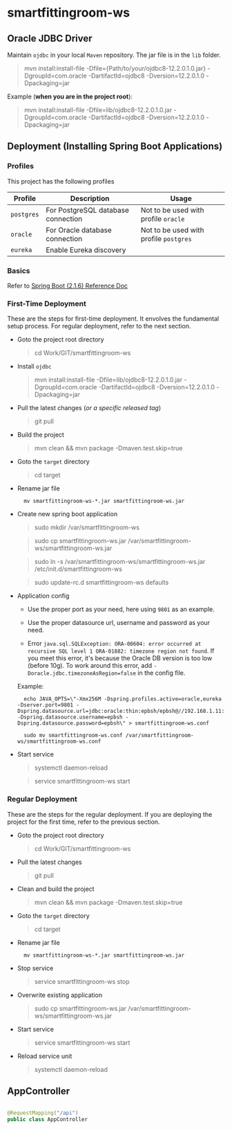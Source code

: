 # smartfittingroom-ws


## Oracle JDBC Driver

Maintain `ojdbc` in your local `Maven` repository. The jar file is in the `lib` folder. 

> mvn install:install-file -Dfile={Path/to/your/ojdbc8-12.2.0.1.0.jar} -DgroupId=com.oracle -DartifactId=ojdbc8 -Dversion=12.2.0.1.0 -Dpackaging=jar

Example (**when you are in the project root**):

> mvn install:install-file -Dfile=lib/ojdbc8-12.2.0.1.0.jar -DgroupId=com.oracle -DartifactId=ojdbc8 -Dversion=12.2.0.1.0 -Dpackaging=jar


## Deployment (Installing Spring Boot Applications)

### Profiles

This project has the following profiles

| Profile | Description | Usage |
| --- | --- | --- |
| `postgres` | For PostgreSQL database connection | Not to be used with profile `oracle` |
| `oracle` | For Oracle database connection | Not to be used with profile `postgres` |
| `eureka` | Enable Eureka discovery |  |

### Basics

Refer to [Spring Boot (2.1.6) Reference Doc](https://docs.spring.io/spring-boot/docs/2.1.6.RELEASE/reference/htmlsingle/#deployment-install)

### First-Time Deployment

These are the steps for first-time deployment. It envolves the fundamental setup process. For regular deployment, refer to the next section.

- Goto the project root directory

  > cd Work/GIT/smartfittingroom-ws

- Install `ojdbc`

  > mvn install:install-file -Dfile=lib/ojdbc8-12.2.0.1.0.jar -DgroupId=com.oracle -DartifactId=ojdbc8 -Dversion=12.2.0.1.0 -Dpackaging=jar

- Pull the latest changes (*or a specific released tag*)

  > git pull

- Build the project

  > mvn clean && mvn package -Dmaven.test.skip=true

- Goto the `target` directory

  > cd target

- Rename jar file

		mv smartfittingroom-ws-*.jar smartfittingroom-ws.jar

- Create new spring boot application

  > sudo mkdir /var/smartfittingroom-ws

  > sudo cp smartfittingroom-ws.jar /var/smartfittingroom-ws/smartfittingroom-ws.jar

  > sudo ln -s /var/smartfittingroom-ws/smartfittingroom-ws.jar /etc/init.d/smartfittingroom-ws

  > sudo update-rc.d smartfittingroom-ws defaults

- Application config

  * Use the proper port as your need, here using `9801` as an example.

  * Use the proper datasource url, username and password as your need.
  
  * Error `java.sql.SQLException: ORA-00604: error occurred at recursive SQL level 1 ORA-01882: timezone region not found`. If you meet this error, it's because the Oracle DB version is too low (before 10g). To work around this error, add `-Doracle.jdbc.timezoneAsRegion=false` in the config file.

  Example:

		echo JAVA_OPTS=\"-Xmx256M -Dspring.profiles.active=oracle,eureka -Dserver.port=9801 -Dspring.datasource.url=jdbc:oracle:thin:epbsh/epbsh@//192.168.1.11:1521/orcl -Dspring.datasource.username=epbsh -Dspring.datasource.password=epbsh\" > smartfittingroom-ws.conf

		sudo mv smartfittingroom-ws.conf /var/smartfittingroom-ws/smartfittingroom-ws.conf

- Start service

  > systemctl daemon-reload

  > service smartfittingroom-ws start

### Regular Deployment

These are the steps for the regular deployment. If you are deploying the project for the first time, refer to the previous section.

- Goto the project root directory

  > cd Work/GIT/smartfittingroom-ws

- Pull the latest changes

  > git pull

- Clean and build the project

  > mvn clean && mvn package -Dmaven.test.skip=true

- Goto the `target` directory

  > cd target

- Rename jar file

		mv smartfittingroom-ws-*.jar smartfittingroom-ws.jar

- Stop service

  > service smartfittingroom-ws stop

- Overwrite existing application

  > sudo cp smartfittingroom-ws.jar /var/smartfittingroom-ws/smartfittingroom-ws.jar

- Start service

  > service smartfittingroom-ws start

- Reload service unit

  > systemctl daemon-reload
  


## AppController

```Java

@RequestMapping("/api")
public class AppController

	
								
```
